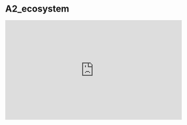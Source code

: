 # A2_ecosystem

<p align="center">
<iframe width="560" height="315" src="https://www.youtube.com/embed/wl4TmeNfV6s" title="YouTube video player" frameborder="0" allow="accelerometer; autoplay; clipboard-write; encrypted-media; gyroscope; picture-in-picture" allowfullscreen></iframe>
</p>
